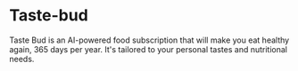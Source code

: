 # Taste-bud
Taste Bud is an AI-powered food subscription that will make you eat healthy again, 365 days per year. It's tailored to your personal tastes and nutritional needs.
